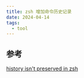 ```yaml
---
title: zsh 增加命令历史记录
date: 2024-04-14
tags:
  - tool
---
```


## 参考

[history isn't preserved in zsh](https://unix.stackexchange.com/questions/389881/history-isnt-preserved-in-zsh)
